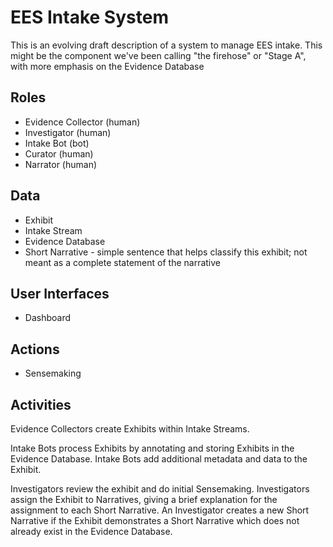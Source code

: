 # EES Intake System

This is an evolving draft description of a system to manage EES intake.  This might be the component we've been calling "the firehose" or "Stage A", with more emphasis on the Evidence Database

## Roles

- Evidence Collector (human)
- Investigator (human)
- Intake Bot (bot)
- Curator (human)
- Narrator (human)

## Data

- Exhibit
- Intake Stream
- Evidence Database
- Short Narrative - simple sentence that helps classify this exhibit; not meant as a complete statement of the narrative

## User Interfaces

- Dashboard

## Actions

- Sensemaking

## Activities

Evidence Collectors create Exhibits within Intake Streams.

Intake Bots process Exhibits by annotating and storing Exhibits in the Evidence Database.  Intake Bots add additional metadata and data to the Exhibit.

Investigators review the exhibit and do initial Sensemaking. Investigators assign the Exhibit to Narratives, giving a brief explanation for the assignment to each Short Narrative.  An Investigator creates a new Short Narrative if the Exhibit demonstrates a Short Narrative which does not already exist in the Evidence Database.
